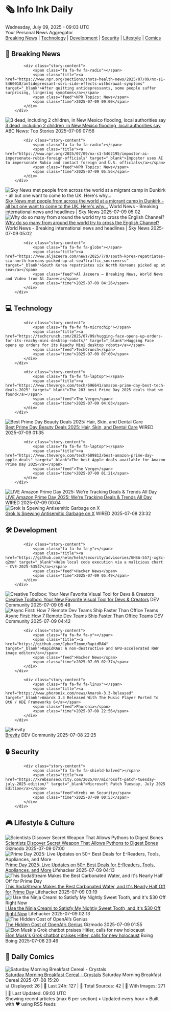 <!-- Processing 54 RSS feeds at 2025-07-09 09:03:07 UTC -->
<!-- Processing: Saturday Morning Breakfast Cereal -->
<!-- Processing: Poorly Drawn Lines -->
<!-- Processing: Garfield -->
<!-- Processing: Dilbert -->
<!-- Processing: Questionable Content -->
<!-- Processing: Dinosaur Comics -->
<!-- Processing: CNN Top Stories -->
<!-- Processing: CNN Breaking News -->
<!-- Processing: BBC World News -->
<!-- Processing: BBC Breaking News -->
<!-- Processing: NPR News -->
<!-- Processing: CBC News -->
<!-- Error processing https://rss.cbc.ca/lineup/topstories.xml: The read operation timed out -->
<!-- Processing: Reuters Top News -->
<!-- Processing: Associated Press Breaking -->
<!-- Processing: NBC News Breaking -->
<!-- Processing: Sky News World -->
<!-- Processing: Slashdot -->
<!-- Processing: Lobsters Python -->
<!-- Processing: Hacker News -->
<!-- Processing: StackOverflow Blog -->
<!-- Processing: Phoronix Linux News -->
<!-- Processing: It's FOSS -->
<!-- Error processing https://itsfoss.com/rss/: The read operation timed out -->
<!-- Processing: DistroWatch -->
<!-- Processing: Linux.com -->
<!-- Processing: GitHub Blog -->
<!-- Processing: DZone -->
<!-- Processing: Martin Fowler -->
<!-- Processing: Coding Horror -->
<!-- Processing: The Pragmatic Engineer -->
<!-- Processing: Lifehacker -->
<!-- Processing: Gizmodo -->
<!-- Processing: Boing Boing -->
<!-- Generated 2 new posts out of 32 feeds processed -->
<div class="newspaper-header">
    <h1 class="newspaper-title">🗞️ Info Ink Daily</h1>
    <div class="newspaper-date">Wednesday, July 09, 2025 - 09:03 UTC</div>
    <div class="newspaper-subtitle">Your Personal News Aggregator</div>
</div>

<div class="newspaper-nav">
    <a href="#breaking">Breaking News</a> |
    <a href="#tech">Technology</a> |
    <a href="#dev">Development</a> |
    <a href="#security">Security</a> |
    <a href="#lifestyle">Lifestyle</a> |
    <a href="#webcomics">Comics</a>
</div>

<div class="news-section breaking-news" id="breaking">
<h2 class="section-header">🚨 Breaking News</h2>
<div class="stories-container">
<div class="story">
            
            <div class="story-content">
                <span class="fa fa-fw fa-radio"></span>
                <span class="title"><a href="https://www.npr.org/sections/shots-health-news/2025/07/09/nx-s1-5460018/antidepressant-ssri-side-effects-withdrawal-symptoms" target="_blank">After quitting antidepressants, some people suffer surprising, lingering symptoms</a></span>
                <span class="feed">NPR Topics: News</span>
                <span class="time">2025-07-09 09:00</span>
            </div>
        </div>
<div class="story">
            <img src="https://s.abcnews.com/images/US/ruidoso-main_1752046103553_hpMain_4x3t_384.jpg" alt="3 dead, including 2 children, in New Mexico flooding, local authorities say" class="story-image" loading="lazy" onerror="this.style.display='none'">
            <div class="story-content">
                <span class="fa fa-fw fa-tv"></span>
                <span class="title"><a href="https://abcnews.go.com/US/deadly-new-mexico-flooding-rio-ruidoso/story?id=123599023" target="_blank">3 dead, including 2 children, in New Mexico flooding, local authorities say</a></span>
                <span class="feed">ABC News: Top Stories</span>
                <span class="time">2025-07-09 07:56</span>
            </div>
        </div>
<div class="story">
            
            <div class="story-content">
                <span class="fa fa-fw fa-radio"></span>
                <span class="title"><a href="https://www.npr.org/2025/07/09/nx-s1-5462195/impostor-ai-impersonate-rubio-foreign-officials" target="_blank">Impostor uses AI to impersonate Rubio and contact foreign and U.S. officials</a></span>
                <span class="feed">NPR Topics: News</span>
                <span class="time">2025-07-09 05:56</span>
            </div>
        </div>
<div class="story">
            <img src="https://e3.365dm.com/25/07/1920x1080/skynews-adam-parsons-john-south-sudan_6960589.png?20250708235641" alt="Sky News met people from across the world at a migrant camp in Dunkirk - all but one want to come to the UK. Here&#x27;s why..." class="story-image" loading="lazy" onerror="this.style.display='none'">
            <div class="story-content">
                <span class="fa fa-fw fa-satellite"></span>
                <span class="title"><a href="https://news.sky.com/story/why-do-so-many-from-around-the-world-try-to-cross-the-english-channel-13394345" target="_blank">Sky News met people from across the world at a migrant camp in Dunkirk - all but one want to come to the UK. Here&#x27;s why...</a></span>
                <span class="feed">World News - Breaking international news and headlines | Sky News</span>
                <span class="time">2025-07-09 05:02</span>
            </div>
        </div>
<div class="story">
            <img src="https://e3.365dm.com/25/07/1920x1080/skynews-adam-parsons-john-south-sudan_6960589.png?20250708235641" alt="Why do so many from around the world try to cross the English Channel?" class="story-image" loading="lazy" onerror="this.style.display='none'">
            <div class="story-content">
                <span class="fa fa-fw fa-satellite"></span>
                <span class="title"><a href="https://news.sky.com/story/why-do-so-many-from-around-the-world-try-to-cross-the-english-channel-13394345" target="_blank">Why do so many from around the world try to cross the English Channel?</a></span>
                <span class="feed">World News - Breaking international news and headlines | Sky News</span>
                <span class="time">2025-07-09 05:02</span>
            </div>
        </div>
<div class="story">
            
            <div class="story-content">
                <span class="fa fa-fw fa-globe"></span>
                <span class="title"><a href="https://www.aljazeera.com/news/2025/7/9/south-korea-repatriates-six-north-koreans-picked-up-at-sea?traffic_source=rss" target="_blank">South Korea repatriates six North Koreans picked up at sea</a></span>
                <span class="feed">Al Jazeera – Breaking News, World News and Video from Al Jazeera</span>
                <span class="time">2025-07-09 04:26</span>
            </div>
        </div>
</div>
</div>
<div class="news-section tech-news" id="tech">
<h2 class="section-header">💻 Technology</h2>
<div class="stories-container">
<div class="story">
            
            <div class="story-content">
                <span class="fa fa-fw fa-microchip"></span>
                <span class="title"><a href="https://techcrunch.com/2025/07/09/hugging-face-opens-up-orders-for-its-reachy-mini-desktop-robots/" target="_blank">Hugging Face opens up orders for its Reachy Mini desktop robots</a></span>
                <span class="feed">TechCrunch</span>
                <span class="time">2025-07-09 07:00</span>
            </div>
        </div>
<div class="story">
            
            <div class="story-content">
                <span class="fa fa-fw fa-laptop"></span>
                <span class="title"><a href="https://www.theverge.com/tech/696641/amazon-prime-day-best-tech-deals-2025" target="_blank">The 203 best Prime Day 2025 deals that we found</a></span>
                <span class="feed">The Verge</span>
                <span class="time">2025-07-09 04:03</span>
            </div>
        </div>
<div class="story">
            <img src="https://media.wired.com/photos/68646b56182925dd2869675f/master/pass/12.jpg" alt="Best Prime Day Beauty Deals 2025: Hair, Skin, and Dental Care" class="story-image" loading="lazy" onerror="this.style.display='none'">
            <div class="story-content">
                <span class="fa fa-fw fa-bolt"></span>
                <span class="title"><a href="https://www.wired.com/story/prime-day-beauty-deals-july-2025/" target="_blank">Best Prime Day Beauty Deals 2025: Hair, Skin, and Dental Care</a></span>
                <span class="feed">WIRED</span>
                <span class="time">2025-07-09 01:35</span>
            </div>
        </div>
<div class="story">
            
            <div class="story-content">
                <span class="fa fa-fw fa-laptop"></span>
                <span class="title"><a href="https://www.theverge.com/tech/689813/best-amazon-prime-day-apple-deals" target="_blank">The best Apple deals available for Amazon Prime Day 2025</a></span>
                <span class="feed">The Verge</span>
                <span class="time">2025-07-09 01:21</span>
            </div>
        </div>
<div class="story">
            <img src="https://media.wired.com/photos/686c0003a2353df8cd8f6b56/master/pass/3.jpg" alt="LIVE Amazon Prime Day 2025: We&#x27;re Tracking Deals &amp; Trends All Day" class="story-image" loading="lazy" onerror="this.style.display='none'">
            <div class="story-content">
                <span class="fa fa-fw fa-bolt"></span>
                <span class="title"><a href="https://www.wired.com/live/amazon-prime-day-deals-live-in-25/" target="_blank">LIVE Amazon Prime Day 2025: We&#x27;re Tracking Deals &amp; Trends All Day</a></span>
                <span class="feed">WIRED</span>
                <span class="time">2025-07-09 00:04</span>
            </div>
        </div>
<div class="story">
            <img src="https://media.wired.com/photos/686d896b87a471341a733f84/master/pass/Grok-AntiSemetic-Tweets-Business-2218892225.jpg" alt="Grok Is Spewing Antisemitic Garbage on X" class="story-image" loading="lazy" onerror="this.style.display='none'">
            <div class="story-content">
                <span class="fa fa-fw fa-bolt"></span>
                <span class="title"><a href="https://www.wired.com/story/grok-antisemitic-posts-x-xai/" target="_blank">Grok Is Spewing Antisemitic Garbage on X</a></span>
                <span class="feed">WIRED</span>
                <span class="time">2025-07-08 23:32</span>
            </div>
        </div>
</div>
</div>
<div class="news-section dev-news" id="dev">
<h2 class="section-header">🛠️ Development</h2>
<div class="stories-container">
<div class="story">
            
            <div class="story-content">
                <span class="fa fa-fw fa-y"></span>
                <span class="title"><a href="https://github.com/helm/helm/security/advisories/GHSA-557j-xg8c-q2mm" target="_blank">Helm local code execution via a malicious chart – CVE-2025-53547</a></span>
                <span class="feed">Hacker News</span>
                <span class="time">2025-07-09 05:49</span>
            </div>
        </div>
<div class="story">
            <img src="https://media2.dev.to/dynamic/image/width=800%2Cheight=%2Cfit=scale-down%2Cgravity=auto%2Cformat=auto/https%3A%2F%2Fdev-to-uploads.s3.amazonaws.com%2Fuploads%2Farticles%2F452gvanjqk70gio7gzn8.png" alt="Creative Toolbox: Your New Favorite Visual Tool for Devs &amp; Creators" class="story-image" loading="lazy" onerror="this.style.display='none'">
            <div class="story-content">
                <span class="fa fa-fw fa-code"></span>
                <span class="title"><a href="https://dev.to/dev_kiran/creative-toolbox-your-new-favorite-visual-tool-for-devs-creators-4od" target="_blank">Creative Toolbox: Your New Favorite Visual Tool for Devs &amp; Creators</a></span>
                <span class="feed">DEV Community</span>
                <span class="time">2025-07-09 05:48</span>
            </div>
        </div>
<div class="story">
            <img src="https://media2.dev.to/dynamic/image/width=800%2Cheight=%2Cfit=scale-down%2Cgravity=auto%2Cformat=auto/https%3A%2F%2Fdev-to-uploads.s3.amazonaws.com%2Fuploads%2Forganization%2Fprofile_image%2F10233%2Fa214d929-4a86-43e3-8a25-ba25c166bdae.png" alt="Async First: How 7 Remote Dev Teams Ship Faster Than Office Teams" class="story-image" loading="lazy" onerror="this.style.display='none'">
            <div class="story-content">
                <span class="fa fa-fw fa-code"></span>
                <span class="title"><a href="https://dev.to/pratham_naik_project_manager/-5ca8" target="_blank">Async First: How 7 Remote Dev Teams Ship Faster Than Office Teams</a></span>
                <span class="feed">DEV Community</span>
                <span class="time">2025-07-09 04:42</span>
            </div>
        </div>
<div class="story">
            
            <div class="story-content">
                <span class="fa fa-fw fa-y"></span>
                <span class="title"><a href="https://github.com/CyberTimon/RapidRAW" target="_blank">RapidRAW: A non-destructive and GPU-accelerated RAW image editor</a></span>
                <span class="feed">Hacker News</span>
                <span class="time">2025-07-09 02:37</span>
            </div>
        </div>
<div class="story">
            
            <div class="story-content">
                <span class="fa fa-fw fa-linux"></span>
                <span class="title"><a href="https://www.phoronix.com/news/Amarok-3.3-Released" target="_blank">Amarok 3.3 Released With The Music Player Ported To Qt6 / KDE Frameworks 6</a></span>
                <span class="feed">Phoronix</span>
                <span class="time">2025-07-08 22:56</span>
            </div>
        </div>
<div class="story">
            <img src="https://media2.dev.to/dynamic/image/width=800%2Cheight=%2Cfit=scale-down%2Cgravity=auto%2Cformat=auto/https%3A%2F%2Fdev-to-uploads.s3.amazonaws.com%2Fuploads%2Farticles%2Faeea9menenfg3ijkcd24.jpg" alt="Brevity" class="story-image" loading="lazy" onerror="this.style.display='none'">
            <div class="story-content">
                <span class="fa fa-fw fa-code"></span>
                <span class="title"><a href="https://dev.to/oculus42/brevity-2ljp" target="_blank">Brevity</a></span>
                <span class="feed">DEV Community</span>
                <span class="time">2025-07-08 22:25</span>
            </div>
        </div>
</div>
</div>
<div class="news-section security-news" id="security">
<h2 class="section-header">🔒 Security</h2>
<div class="stories-container">
<div class="story">
            
            <div class="story-content">
                <span class="fa fa-fw fa-shield-halved"></span>
                <span class="title"><a href="https://krebsonsecurity.com/2025/07/microsoft-patch-tuesday-july-2025-edition/" target="_blank">Microsoft Patch Tuesday, July 2025 Edition</a></span>
                <span class="feed">Krebs on Security</span>
                <span class="time">2025-07-09 00:53</span>
            </div>
        </div>
</div>
</div>
<div class="news-section lifestyle-news" id="lifestyle">
<h2 class="section-header">🎮 Lifestyle & Culture</h2>
<div class="stories-container">
<div class="story">
            <img src="https://gizmodo.com/app/uploads/2025/07/burmese-python.jpg" alt="Scientists Discover Secret Weapon That Allows Pythons to Digest Bones" class="story-image" loading="lazy" onerror="this.style.display='none'">
            <div class="story-content">
                <span class="fa fa-fw fa-computer"></span>
                <span class="title"><a href="https://gizmodo.com/scientists-discover-secret-weapon-that-allows-pythons-to-digest-bones-2000626079" target="_blank">Scientists Discover Secret Weapon That Allows Pythons to Digest Bones</a></span>
                <span class="feed">Gizmodo</span>
                <span class="time">2025-07-09 07:00</span>
            </div>
        </div>
<div class="story">
            <img src="https://lifehacker.com/imagery/articles/01JZ65F66VZVV1RGZRGVPCWJS9/hero-image.jpg" alt="Prime Day 2025: Live Updates on 50+ Best Deals for E-Readers, Tools, Appliances, and More" class="story-image" loading="lazy" onerror="this.style.display='none'">
            <div class="story-content">
                <span class="fa fa-fw fa-life-ring"></span>
                <span class="title"><a href="https://lifehacker.com/money/amazon-prime-day-07-09-2025-live-blog?utm_medium=RSS" target="_blank">Prime Day 2025: Live Updates on 50+ Best Deals for E-Readers, Tools, Appliances, and More</a></span>
                <span class="feed">Lifehacker</span>
                <span class="time">2025-07-09 04:13</span>
            </div>
        </div>
<div class="story">
            <img src="https://lifehacker.com/imagery/articles/01JZPJMKAVEJD69A1CK9XTDDG3/hero-image.jpg" alt="This SodaStream Makes the Best Carbonated Water, and It&#x27;s Nearly Half Off for Prime Day" class="story-image" loading="lazy" onerror="this.style.display='none'">
            <div class="story-content">
                <span class="fa fa-fw fa-life-ring"></span>
                <span class="title"><a href="https://lifehacker.com/food-drink/sodastream-terra-sparkling-water-maker-sale-prime-day-2025?utm_medium=RSS" target="_blank">This SodaStream Makes the Best Carbonated Water, and It&#x27;s Nearly Half Off for Prime Day</a></span>
                <span class="feed">Lifehacker</span>
                <span class="time">2025-07-09 03:19</span>
            </div>
        </div>
<div class="story">
            <img src="https://lifehacker.com/imagery/articles/01JZPDMCSEEAPZSKC2RTYW2CTJ/hero-image.png" alt="I Use the Ninja Creami to Satisfy My Nightly Sweet Tooth, and It&#x27;s $30 Off Right Now" class="story-image" loading="lazy" onerror="this.style.display='none'">
            <div class="story-content">
                <span class="fa fa-fw fa-life-ring"></span>
                <span class="title"><a href="https://lifehacker.com/food-drink/ninja-creami-sale-walmart-prime-day-2025?utm_medium=RSS" target="_blank">I Use the Ninja Creami to Satisfy My Nightly Sweet Tooth, and It&#x27;s $30 Off Right Now</a></span>
                <span class="feed">Lifehacker</span>
                <span class="time">2025-07-09 02:13</span>
            </div>
        </div>
<div class="story">
            <img src="https://gizmodo.com/app/uploads/2024/12/GettyImages-2188218335.jpg" alt="The Hidden Cost of OpenAI’s Genius" class="story-image" loading="lazy" onerror="this.style.display='none'">
            <div class="story-content">
                <span class="fa fa-fw fa-computer"></span>
                <span class="title"><a href="https://gizmodo.com/the-hidden-cost-of-openais-genius-2000626374" target="_blank">The Hidden Cost of OpenAI’s Genius</a></span>
                <span class="feed">Gizmodo</span>
                <span class="time">2025-07-09 01:55</span>
            </div>
        </div>
<div class="story">
            <img src="https://i0.wp.com/boingboing.net/wp-content/uploads/2025/01/It-is-what-it-is.jpg?fit=2016%2C1080&amp;quality=60&amp;ssl=1" alt="Elon Musk&#x27;s Grok chatbot praises Hitler, calls for new holocaust" class="story-image" loading="lazy" onerror="this.style.display='none'">
            <div class="story-content">
                <span class="fa fa-fw fa-arrow-right"></span>
                <span class="title"><a href="https://boingboing.net/2025/07/08/elon-musks-grok-chatbot-praises-hitler-calls-for-new-holocaust.html" target="_blank">Elon Musk&#x27;s Grok chatbot praises Hitler, calls for new holocaust</a></span>
                <span class="feed">Boing Boing</span>
                <span class="time">2025-07-08 23:46</span>
            </div>
        </div>
</div>
</div>
<div class="news-section webcomics-section" id="webcomics">
<h2 class="section-header">🎨 Daily Comics</h2>
<div class="stories-container">
<div class="story">
            <img src="https://www.smbc-comics.com/comics/1751598495-20250708.png" alt="Saturday Morning Breakfast Cereal - Crystals" class="story-image" loading="lazy" onerror="this.style.display='none'">
            <div class="story-content">
                <span class="fa fa-fw fa-smile"></span>
                <span class="title"><a href="https://www.smbc-comics.com/comic/crystals" target="_blank">Saturday Morning Breakfast Cereal - Crystals</a></span>
                <span class="feed">Saturday Morning Breakfast Cereal</span>
                <span class="time">2025-07-08 15:20</span>
            </div>
        </div>
</div>
</div>

<div class="newspaper-footer">
    <div class="stats">
        📊 Displayed: 26 | 📅 Last 24h: 127 | 📡 Total Sources: 42 | 📸 With Images: 271 |
        🔄 Last Updated: 09:03 UTC
    </div>
    <div class="footer-note">
        Showing recent articles (max 6 per section) • Updated every hour • Built with ❤️ using RSS feeds
    </div>
</div>
